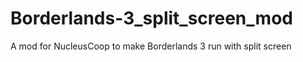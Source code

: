 # Borderlands-3_split_screen_mod

A mod for NucleusCoop to make Borderlands 3 run with split screen
